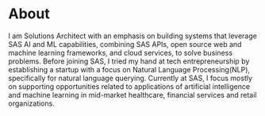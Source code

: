 # About

I am Solutions Architect with an emphasis on building systems that leverage SAS AI and ML capabilities, combining SAS APIs, open source web and machine learning frameworks, and cloud services, to solve business problems. Before joining SAS, I tried my hand at tech entrepreneurship by establishing a startup with a focus on Natural Language Processing(NLP), specifically for natural language querying. Currently at SAS, I focus mostly on supporting opportunities related to applications of artificial intelligence and machine learning in mid-market healthcare, financial services and retail organizations.
